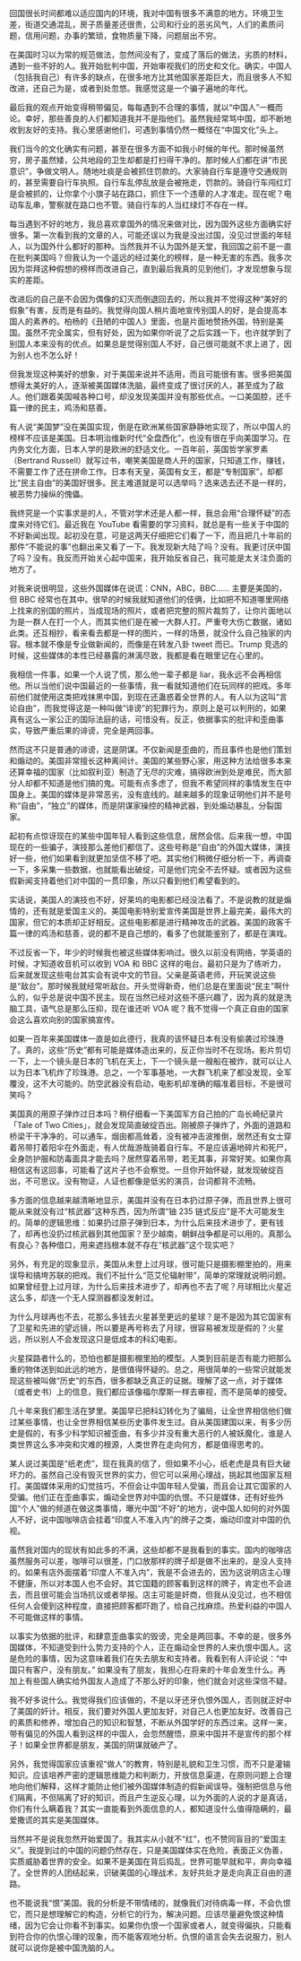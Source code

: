 回国很长时间都难以适应国内的环境，我对中国有很多不满意的地方。环境卫生差，街道交通混乱，房子质量差还很贵，公司和行业的恶劣风气，人们的素质问题，信用问题，办事的繁琐，食物质量下降，问题层出不穷。

在美国时习以为常的规范做法，忽然间没有了，变成了落后的做法，劣质的材料，遇到一些不好的人。我开始批判中国，开始审视我们的历史和文化。确实，中国人（包括我自己）有许多的缺点，在很多地方比其他国家差距巨大，而且很多人不知改进，还自己为是，或者到处忽悠。我感觉这是一个骗子遍地的年代。

最后我的观点开始变得稍带偏见，每每遇到不合理的事情，就以“中国人”一概而论。幸好，那些善良的人们都知道我并不是指他们。虽然我经常骂中国，却不断地收到友好的支持。我心里感谢他们，可遇到事情仍然一概怪在“中国文化”头上。

我们当今的文化确实有问题，甚至在很多方面不如我小时候的年代。那时候虽然穷，房子虽然矮，公共地段的卫生却都是打扫得干净的。那时候人们都在讲“市民意识”，争做文明人。随地吐痰是会被抓住罚款的。大家骑自行车是遵守交通规则的，甚至需要自行车执照。自行车乱停乱放是会被拖走，罚款的。骑自行车闯红灯是会被抓的，让你拿个小旗子站在路口，抓住下一个违章的人才准走。现在呢？电动车乱串，警察就在路口也不管。骑自行车的人当红绿灯不存在一样。

每当遇到不好的地方，我总喜欢拿国外的情况来做对比，因为国外这些方面确实好很多。第一次看到我的文章的人，可能还误以为我是没出过国，没见过世面的年轻人，以为国外什么都好的那种。当然我并不认为国外是天堂，我回国之前不是一直在批判美国吗？但我认为一个遥远的经过美化的榜样，是一种无害的东西。我多次因为崇拜这种假想的榜样而改进自己，直到最后我真的见到他们，才发现想象与现实的差距。

改进后的自己是不会因为偶像的幻灭而倒退回去的，所以我并不觉得这种“美好的假象”有害，反而是有益的。我觉得向国人稍片面地宣传别国人的好，是会提高本国人的素养的。柏杨的《丑陋的中国人》里面，也是片面地赞扬外国，特别是美国。虽然不完全属实，但有好处，因为如果你听说了之后实践一下，也许就学到了别国人本来没有的优点。如果总是觉得别国人不好，自己很可能就不求上进了，因为别人也不怎么好！

但我发现这种美好的想象，对于美国来说并不适用，而且可能很有害。很多把美国想得太美好的人，逐渐被美国媒体洗脑，最终变成了很讨厌的人，甚至成为了敌人。他们跟着美国喊各种口号，却没发现美国并没有那些优点。一口美国腔，还千篇一律的民主，鸡汤和慈善。

有人说“美国梦”没在美国实现，倒是在欧洲某些国家静静地实现了，所以中国人的榜样不应该是美国。日本明治维新时代“全盘西化”，也没有很在乎向美国学习。在内务文化方面，日本人学的是欧洲的舒适文化。一百年前，英国哲学家罗素（Bertrand Russell）就写过书，嘲笑美国是商人开的国家，只知道工作，赚钱，不需要工作了还在拼命工作。日本有天皇，英国有女王，都是“专制国家”，却都比“民主自由”的美国好很多。民主难道就是可以选举吗？选来选去还不是一样的，被恶势力操纵的傀儡。

我终究是一个实事求是的人，不管对学术还是人都一样，我总会用“合理怀疑”的态度来对待它们。最近我在 YouTube 看需要的学习资料，就总是有一些关于中国的不好新闻出现。起初没在意，可是这两天仔细把它们看了一下，而且把几十年前的那件“不能说的事”也翻出来又看了一下。我发现新大陆了吗？没有。我更讨厌中国了吗？没有。我反而开始关心起中国来，我开始反省自己，我可能是太关注负面的地方了。

对我来说很明显，这些外国媒体在说谎：CNN，ABC，BBC…… 主要是美国的，但 BBC 经常也在其中。很早的时候我就知道他们的伎俩，比如把不知道哪里网络上找来的别国的照片，当成现场的照片，或者把完整的照片裁剪了，让你片面地以为是一群人在打一个人，而其实他们是在被一大群人打。严重夸大伤亡数据，诸如此类。还互相抄，看来看去都是一样的图片，一样的场景，就没什么自己独家的内容。根本就不像是专业做新闻的，而像是在转发八卦 tweet 而已。Trump 竞选的时候，这些媒体的本性已经暴露的淋漓尽致，我都是看在眼里记在心里的。

我相信一件事，如果一个人说了慌，那么他一辈子都是 liar，我永远不会再相信他。所以当他们说中国最近的一些事情，我一看就知道他们在玩同样的把戏。多年前他们就使用这类把戏抹黑中国，到现在还蛊惑着全世界的人。有人以为这叫“言论自由”，而我觉得这是一种叫做“诽谤”的犯罪行为，原则上是可以判刑的，如果真有这么一家公正的国际法庭的话，可惜没有。反正，依据事实的批评和歪曲事实，导致严重后果的诽谤，完全是两回事。

然而这不只是普通的诽谤，这是阴谋。不仅新闻是歪曲的，而且事件也是他们策划和煽动的。美国非常擅长这种离间计。美国的某些野心家，用这种方法给很多本来还算幸福的国家（比如叙利亚）制造了无尽的灾难，搞得欧洲到处是难民，而大部分人却都不知道是他们搞的鬼。可能有点多虑了，但我不希望同样的事情发生在中国身上。美国的媒体是非常恶劣，没有底线的。越来越多的现象证明他们并不是号称“自由”，“独立”的媒体，而是阴谋家操控的精神武器，到处煽动暴乱，分裂国家。

起初有点惊讶现在的某些中国年轻人看到这些信息，居然会信。后来我一想，中国现在的一些骗子，演技那么差他们都信了。这些号称是“自由”的外国大媒体，演技好一些，他们如果看到就更加坚信不移了吧。其实他们稍微仔细分析一下，再调查一下，多采集一些数据，也就能看出破绽，可是他们完全不去怀疑。或者因为这些假新闻支持着他们对中国的一贯印象，所以只看到他们希望看到的。

实话说，美国人的演技也不好，好莱坞的电影都已经没法看了。不是说教的就是煽情的，还有就是爱国主义的。美国电影特别爱宣传美国是世界上最完美，最伟大的国家，但它的本质却正好相反。这些电影都是进行精神攻击的武器。美国的政客千篇一律的鸡汤和慈善，说的都不是自己想的，看多了也就能鉴别了，都是在演戏。

不过反省一下，年少的时候我也被这些媒体影响过。很久以前没有网络，学英语的时候，才知道收音机可以收到 VOA 和 BBC 这样的电台。最初只是为了练听力，后来就发现这些电台其实会有说中文的节目。父亲是英语老师，开玩笑说这些是“敌台”。那时候我就经常听敌台。开头觉得新奇，他们总是在里面说“民主”啊什么的，似乎总是说中国不民主。现在当然已经对这些不感兴趣了，因为真的就是洗脑工具，语气总是那么压抑，现在谁还听 VOA 呢？我不觉得一个真正自由的国家会这么喜欢向别的国家搞宣传。

如果一百年来美国媒体一直是如此德行，我真的该怀疑日本有没有偷袭过珍珠港了。真的，这些“历史”都有可能是媒体造出来的，反正你当时不在现场。影片剪切一下，上一个镜头是日本的飞机在天上，下一个镜头是一艘船在被炸，就可以让人以为日本飞机炸了珍珠港。总之，一个军事基地，一大群飞机来了都没发现，全军覆没，这不大可能的。防空武器没有启动，电影机却准确的瞄准着目标，不是很可笑吗？

美国真的用原子弹炸过日本吗？稍仔细看一下美国军方自己拍的广岛长崎纪录片「Tale of Two Cities」，就会发现简直破绽百出。刚被原子弹炸了，外面的道路和桥梁干干净净的，可以通车，烟囱都高耸着，没有被冲击波推倒，居然还有女士穿着吊带打着阳伞在外面走，有人优哉游哉骑着自行车。不是应该遍地碎片和死尸，全身防护服和防毒面具才能去吗？居然穿着吊带，若无其事，非常好笑。如果你真相信这有这回事，可能看了这片子也不会察觉。一旦你开始怀疑，就发现破绽百出，不可思议。没有物证，人证也都像是低劣的演员，台词都背不流畅。

多方面的信息越来越清晰地显示，美国并没有在日本扔过原子弹，而且世界上很可能从来就没有过“核武器”这种东西，因为所谓“铀 235 链式反应”是不大可能发生的。简单的逻辑思维：如果扔过原子弹到日本，为什么后来技术进步了，更有钱了，却再也没扔过核武器到其他国家？至少越南，朝鲜战争都是可以用的。真那么有良心？各种借口，用来遮挡根本就不存在“核武器”这个现实吧？

另外，有充足的现象显示，美国从未登上过月球，很可能只是摄影棚里拍的，用来误导和搞垮苏联的把戏。我们不扯什么“范艾伦辐射带”，简单的常理就说明问题。如果曾经登上过月球，为什么后来技术进步了，却再也不去了呢？月球相比火星近这么多，却连一个无人探测器都没发射过。

为什么月球再也不去，花那么多钱去火星甚至更远的星球？是不是因为其它国家有了卫星和先进的望远镜，所以要是再号称去了月球，很容易被发现是假的？火星远，所以别人不会发现这只是低成本的科幻电影。

火星探路者什么的，恐怕也都是摄影棚里拍的模型。人类到目前是否有能力把那么重的物体送到如此远的地方，是很值得怀疑的。总之，用很简单的一些常识就能发现这些被叫做“历史”的东西，很多都缺乏真正的证据。理解了这一点，对于媒体（或者史书）上的信息，我们都应该像福尔摩斯一样去审视，而不是简单的接受。

几十年来我们都生活在梦里。美国早已把科幻转化为了骗局，让全世界相信他们做过某些事情，也让全世界相信某些历史事件发生过。自从美国建国以来，有多少历史是假的，有多少科学知识被歪曲，有多少并没有重大恶行的人被妖魔化，谁是人类世界这么多冲突和灾难的根源，人类世界在走向何方，都是值得思考的。

某人说过美国是“纸老虎”，现在我真的信了，但如果不小心，纸老虎是具有巨大破坏力的。虽然自己没有毁灭世界的实力，但它可以采用心理战，挑起其他国家互相打。美国媒体采用的幻觉技巧，不但会让中国年轻人受骗，而且会让其它国家的人受骗。他们正在歪曲事实，煽动全世界对中国的仇恨。不只是媒体，还有好些外国“个人”做的频道在做这类事情，曝光中国“不好”的地方，说中国人如何的对外国人不好，说中国咖啡店会挂着“印度人不准入内”的牌子之类，煽动印度对中国的仇视。

虽然我对国内的现状有如此多的不满，这些却都不是我看到的事实。国内的咖啡店虽然服务可以差，咖啡可以很差，门口放那样的牌子却是做不出来的，是没人支持的。如果有店外面摆着“印度人不准入内”，我是不会进去的，因为这说明店主心理不健康，所以对本国人也不会好。其它国籍的顾客看到这样的牌子，肯定也不会进去，而且很可能会当场抗议或者举报。店主可能是奸商，但我从没见过，也不相信任何人会傻到这种程度，直接把顾客都吓跑了，给自己找麻烦。热爱利益的中国人不可能做这样的事情。

以事实为依据的批评，和肆意歪曲事实的毁谤，完全是两回事。不幸的是，很多外国媒体，不知道受到什么势力支持的个人，正在煽动全世界的人来仇恨中国人。这是危险的事情，因为这意味着我们在失去朋友和支持者。我看到有人评论说：“中国只有客户，没有朋友。” 如果没有了朋友，我担心在将来的十年会发生什么。再加上有些国人确实给外国友人造成了不那么好的印象，他们就会对这些深信不疑。

我不好多说什么。我觉得我们应该做的，不是以牙还牙仇恨外国人，否则就正好中了美国的奸计。相反，我们要对外国人更加友好，对自己人也更加友好。改善自己的素质和修养，增加自己的知识和智慧，不断从外国学好的东西过来。这样一来，带有偏见的外国人看到这样的中国人，会忽然醒悟，原来中国并不是宣传的那个样子！如果全世界都是朋友，美国的阴谋就破产了。

另外，我觉得国家应该重视“做人”的教育，特别是礼貌和卫生习惯，而不只是灌输知识。应该培养严密的逻辑思维能力和判断力，开放信息渠道，在原则问题上合理地向他们解释，这样才能防止他们被外国媒体制造的假新闻误导。强制把信息与他们隔离，不但隔离了好的知识，而且产生逆反心理，以为外面的人说的才是真话，你们有什么瞒着我？其实一直能看到外面信息的人，都知道没什么值得隐瞒的，最爱撒谎的其实是美国媒体。

当然并不是说我忽然开始爱国了。我其实从小就不“红”，也不赞同盲目的“爱国主义”。我提到过的中国的问题仍然存在，只是美国媒体实在危险，表面正义伪善，实质威胁着世界的安全。如果不是美国在背后捣乱，世界可能早就和平，奔向幸福了。全世界的人团结起来，识破美国的心理战术，友好共处才是走向真正自由的道路。

也不能说我“恨”美国。我的分析是不带情绪的，就像我们对待病毒一样，不会仇恨它，而只是想理解它的构造，分析它的行为，解决问题。应该尽量避免恨这种情绪，因为它会让你看不到事实。如果你仇恨一个国家或者人，就变得偏执，只能看到符合你的仇恨心理的现象，而不能客观地分析。仇恨的语言会失去说服力，别人就可以说你是被中国洗脑的人。
